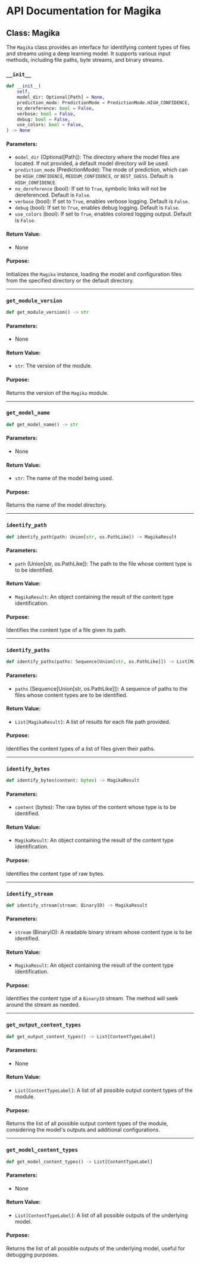 # API Documentation for Magika

## Class: Magika

The `Magika` class provides an interface for identifying content types of files and streams using a deep learning model. It supports various input methods, including file paths, byte streams, and binary streams.

### `__init__`

```python
def __init__(
    self,
    model_dir: Optional[Path] = None,
    prediction_mode: PredictionMode = PredictionMode.HIGH_CONFIDENCE,
    no_dereference: bool = False,
    verbose: bool = False,
    debug: bool = False,
    use_colors: bool = False,
) -> None
```

#### Parameters:
- `model_dir` (Optional[Path]): The directory where the model files are located. If not provided, a default model directory will be used.
- `prediction_mode` (PredictionMode): The mode of prediction, which can be `HIGH_CONFIDENCE`, `MEDIUM_CONFIDENCE`, or `BEST_GUESS`. Default is `HIGH_CONFIDENCE`.
- `no_dereference` (bool): If set to `True`, symbolic links will not be dereferenced. Default is `False`.
- `verbose` (bool): If set to `True`, enables verbose logging. Default is `False`.
- `debug` (bool): If set to `True`, enables debug logging. Default is `False`.
- `use_colors` (bool): If set to `True`, enables colored logging output. Default is `False`.

#### Return Value:
- None

#### Purpose:
Initializes the `Magika` instance, loading the model and configuration files from the specified directory or the default directory.

---

### `get_module_version`

```python
def get_module_version() -> str
```

#### Parameters:
- None

#### Return Value:
- `str`: The version of the module.

#### Purpose:
Returns the version of the `Magika` module.

---

### `get_model_name`

```python
def get_model_name() -> str
```

#### Parameters:
- None

#### Return Value:
- `str`: The name of the model being used.

#### Purpose:
Returns the name of the model directory.

---

### `identify_path`

```python
def identify_path(path: Union[str, os.PathLike]) -> MagikaResult
```

#### Parameters:
- `path` (Union[str, os.PathLike]): The path to the file whose content type is to be identified.

#### Return Value:
- `MagikaResult`: An object containing the result of the content type identification.

#### Purpose:
Identifies the content type of a file given its path.

---

### `identify_paths`

```python
def identify_paths(paths: Sequence[Union[str, os.PathLike]]) -> List[MagikaResult]
```

#### Parameters:
- `paths` (Sequence[Union[str, os.PathLike]]): A sequence of paths to the files whose content types are to be identified.

#### Return Value:
- `List[MagikaResult]`: A list of results for each file path provided.

#### Purpose:
Identifies the content types of a list of files given their paths.

---

### `identify_bytes`

```python
def identify_bytes(content: bytes) -> MagikaResult
```

#### Parameters:
- `content` (bytes): The raw bytes of the content whose type is to be identified.

#### Return Value:
- `MagikaResult`: An object containing the result of the content type identification.

#### Purpose:
Identifies the content type of raw bytes.

---

### `identify_stream`

```python
def identify_stream(stream: BinaryIO) -> MagikaResult
```

#### Parameters:
- `stream` (BinaryIO): A readable binary stream whose content type is to be identified.

#### Return Value:
- `MagikaResult`: An object containing the result of the content type identification.

#### Purpose:
Identifies the content type of a `BinaryIO` stream. The method will seek around the stream as needed.

---

### `get_output_content_types`

```python
def get_output_content_types() -> List[ContentTypeLabel]
```

#### Parameters:
- None

#### Return Value:
- `List[ContentTypeLabel]`: A list of all possible output content types of the module.

#### Purpose:
Returns the list of all possible output content types of the module, considering the model's outputs and additional configurations.

---

### `get_model_content_types`

```python
def get_model_content_types() -> List[ContentTypeLabel]
```

#### Parameters:
- None

#### Return Value:
- `List[ContentTypeLabel]`: A list of all possible outputs of the underlying model.

#### Purpose:
Returns the list of all possible outputs of the underlying model, useful for debugging purposes.

